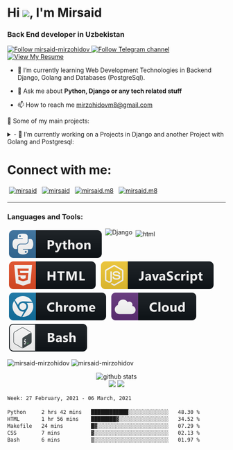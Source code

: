 <h1>Hi <img src="https://media.giphy.com/media/hvRJCLFzcasrR4ia7z/giphy.gif" width="25px">, I'm Mirsaid</h1>
<h3>Back End developer in Uzbekistan</h3>

<p><a href="https://github.com/mirsaid-mirzohidov">
    <img alt="Follow mirsaid-mirzohidov" src="https://img.shields.io/static/v1?label=Follow&message=mirsaid-mirzohidov&style=for-the-badge&color=4A90E2&labelColor=222222" />

<a href="https://t.me/theblog_uz">
    <img alt="Follow Telegram channel" src="https://img.shields.io/static/v1?label=Follow&message=Telegram-Channel&style=for-the-badge&color=4A90E2&labelColor=222222" /></a> 

<a href="https://docs.google.com/document/d/1y1hrd0H2b1DlRTMhE-K1Hm2kTMKIyfMmcaBnlIbuDpY/edit?usp=sharing">
    <img alt="View My Resume" src="https://img.shields.io/static/v1?label=View&message=My-Resume&style=for-the-badge&color=e5b400&labelColor=222222" /></a>
    
</p>

- 🌱 I’m currently learning Web Development Technologies in Backend Django, Golang
and Databases (PostgreSql).

- 💬 Ask me about **Python, Django or any tech related stuff**

- 📫 How to reach me [mirzohidovm8@gmail.com](#connect-with-me)

🚀 Some of my main projects:

<details> 
 <summary> -  🔭 I’m currently working on a Projects in Django and another Project with Golang and Postgresql: </summary>
<br>
	
[![ReadMe Card](https://github-readme-stats.vercel.app/api/pin/?username=DigitalEdu-uz&repo=DigitalEdu)](https://github.com/DigitalEdu-uz/DigitalEdu)

[![ReadMe Card](https://github-readme-stats.vercel.app/api/pin/?username=mirsaid-mirzohidov&repo=mirsaid.uz)](https://github.com/mirsaid-mirzohidov/mirsaid.uz)

[![ReadMe Card](https://github-readme-stats.vercel.app/api/pin/?username=mirsaid-mirzohidov&repo=blocknote)](https://github.com/mirsaid-mirzohidov/blocknote)
</details>



<h1 id="connect-with-me"> Connect with me: </h1>

<p>
<a href="https://t.me/Mirzakhidov_m" target="blank"><img src="https://github.com/MikeCodesDotNET/ColoredBadges/blob/master/png/social/telegram.png" alt="mirsaid" style="vertical-align:top; margin:4px" /></a>
<a href="" target="blank"><img src="https://github.com/MikeCodesDotNET/ColoredBadges/blob/master/png/social/linkedin.png" alt="mirsaid" style="vertical-align:top; margin:4px"/></a>
<a href="https://instagram.com/mirsaid.m8" target="blank"><img src="https://github.com/MikeCodesDotNET/ColoredBadges/blob/master/png/social/instagram.png" alt="mirsaid.m8" style="vertical-align:top; margin:4px"/></a>
	<a href="https://instagram.com/mirsaid.m8" target="blank"><img src="https://github.com/MikeCodesDotNET/ColoredBadges/blob/master/png/streaming/youtube.png" alt="mirsaid.m8" style="vertical-align:top; margin:4px" /></a>
</p>
<hr>

<h3>Languages and Tools: </h3>
<p>

  <!-- For more icons please follow  https://github.com/MikeCodesDotNET/ColoredBadges -->
  <img src="https://raw.githubusercontent.com/8bithemant/8bithemant/master/svg/dev/languages/python.svg" alt="python" style="vertical-align:top; margin:4px">
  <img src="https://www.djangoproject.com/m/img/logos/django-logo-positive.png" border="0" alt="Django" width="107" height="32" />
  <img src="https://github.com/MikeCodesDotNET/ColoredBadges/blob/master/png/dev/languages/go.png" alt="html" style="vertical-align:top; margin:4px">
  <img src="https://raw.githubusercontent.com/8bithemant/8bithemant/master/svg/dev/languages/html.svg" alt="html" style="vertical-align:top; margin:4px">
  <img src="https://raw.githubusercontent.com/8bithemant/8bithemant/master/svg/dev/languages/js.svg" alt="js" style="vertical-align:top; margin:4px">
  <img src="https://raw.githubusercontent.com/8bithemant/8bithemant/master/svg/dev/misc/chrome.svg" alt="chrome" style="vertical-align:top; margin:4px">
  <img src="https://raw.githubusercontent.com/8bithemant/8bithemant/master/svg/dev/misc/cloud.svg" alt="cloud" style="vertical-align:top; margin:4px">
  <img src="https://raw.githubusercontent.com/8bithemant/8bithemant/master/svg/dev/tools/bash.svg" alt="bash" style="vertical-align:top; margin:4px">
</p>

<p><img src="https://github-readme-stats.vercel.app/api?username=mirsaid-mirzohidov&show_icons=true&theme=dark" alt="mirsaid-mirzohidov" />
<img src="https://github-readme-streak-stats.herokuapp.com/?user=mirsaid-mirzohidov&" alt="mirsaid-mirzohidov" /></p>


<p  align="center">
  <img src="https://raw.githubusercontent.com/mirsaid-mirzohidov/mirsaid-mirzohidov/master/profile-summary-card-output/default/0-profile-details.svg" alt="github stats"></br>
  <img src="https://raw.githubusercontent.com/mirsaid-mirzohidov/mirsaid-mirzohidov/master/profile-summary-card-output/default/1-repos-per-language.svg">
  <img src="https://raw.githubusercontent.com/mirsaid-mirzohidov/mirsaid-mirzohidov/master/profile-summary-card-output/default/2-most-commit-language.svg"></br></p>



<!--START_SECTION:waka-->
```text
Week: 27 February, 2021 - 06 March, 2021

Python     2 hrs 42 mins   ████████████░░░░░░░░░░░░░   48.30 % 
HTML       1 hr 56 mins    ████████▓░░░░░░░░░░░░░░░░   34.52 % 
Makefile   24 mins         █▓░░░░░░░░░░░░░░░░░░░░░░░   07.29 % 
CSS        7 mins          ▓░░░░░░░░░░░░░░░░░░░░░░░░   02.13 % 
Bash       6 mins          ▒░░░░░░░░░░░░░░░░░░░░░░░░   01.97 % 
```
<!--END_SECTION:waka-->

